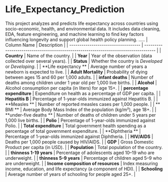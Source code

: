 # Life_Expectancy_Prediction
This project analyzes and predicts life expectancy across countries using socio-economic, health, and environmental data. It includes data cleaning, EDA, feature engineering, and machine learning to find key factors influencing longevity and support global health policy planning. .....
| Column Name                         | Description                                                                       |
| ----------------------------------- | ----------------------------------------------------------------------------------- |
| **Country**                         | Name of the country.                                                              |
| **Year**                            | Year of the observation (data collected over several years).                      |
| **Status**                          | Whether the country is *Developed* or *Developing*.                               |
| \*\*Life expectancy \*\*            | Average number of years a newborn is expected to live.                            |
| **Adult Mortality**                 | Probability of dying between ages 15 and 60 per 1,000 adults.                     |
| **infant deaths**                   | Number of deaths among children under 1 year old per 1,000 live births.           |
| **Alcohol**                         | Alcohol consumption per capita (in liters) for age 15+.                           |
| **percentage expenditure**          | Expenditure on health as a percentage of GDP per capita.                          |
| **Hepatitis B**                     | Percentage of 1-year-olds immunized against Hepatitis B.                          |
| \*\*Measles \*\*                    | Number of reported measles cases per 1,000 people.                                |
| \*\* BMI \*\*                       | Average Body Mass Index of the population (kg/m²), age 18+.                       |
| \*\*under-five deaths \*\*          | Number of deaths of children under 5 years per 1,000 live births.                 |
| **Polio**                           | Percentage of 1-year-olds immunized against Polio.                                |
| **Total expenditure**               | Total government health spending as a percentage of total government expenditure. |
| \*\*Diphtheria \*\*                 | Percentage of 1-year-olds immunized against Diphtheria.                           |
| **HIV/AIDS**                        | Deaths per 1,000 people caused by HIV/AIDS.                                       |
| **GDP**                             | Gross Domestic Product per capita (in USD).                                       |
| **Population**                      | Total population of the country.                                                  |
| **thinness  1-19 years**            | Percentage of adolescents aged 10–19 who are underweight.                         |
| **thinness 5-9 years**              | Percentage of children aged 5–9 who are underweight.                              |
| **Income composition of resources** | Index measuring income, education, and life expectancy (a component of HDI).      |
| **Schooling**                       | Average number of years of schooling for people aged 25+.                         |

